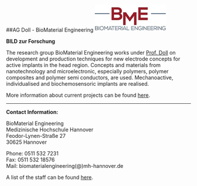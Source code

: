 ##AG Doll - BioMaterial Engineering ![Logo BioMaterial Engineering](BME.jpg)


**BILD zur Forschung**

The research group BioMaterial Engineering works under [Prof. Doll](/doll/pagedoll) on development and production techniques for new electrode concepts for active implants in the head region. Concepts and materials from nanotechnology and microelectronic, especially polymers, polymer composites and polymer semi conductors, are used. Mechanoactive, individualised and biochemosensoric implants are realised. 

More information about current projects can be found [here](/doll/projects). 

***

**Contact Information:**

BioMaterial Engineering    
Medizinische Hochschule Hannover    
Feodor-Lynen-Straße 27    
30625 Hannover

Phone: 0511 532 7231   
Fax: 0511 532 18576   
Mail: biomaterialengineering(@)mh-hannover.de

A list of the staff can be found [here](/doll/staff). 